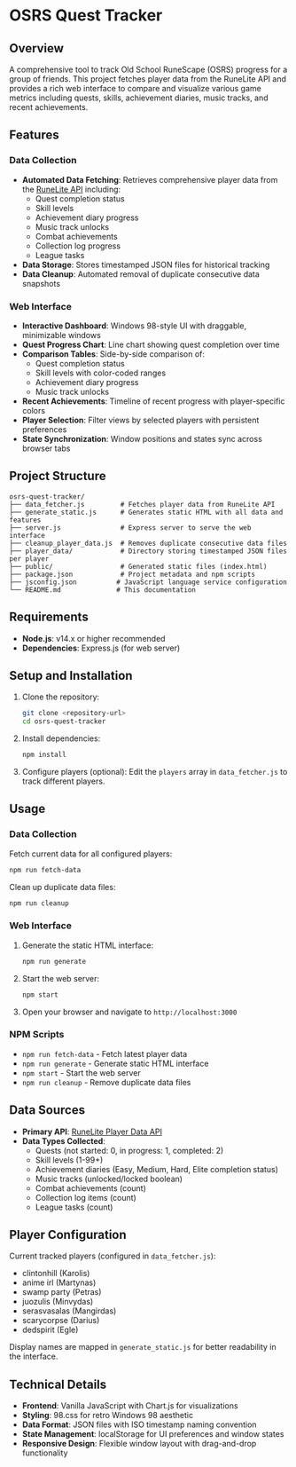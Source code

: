 # OSRS Quest Tracker

## Overview

A comprehensive tool to track Old School RuneScape (OSRS) progress for a group of friends. This project fetches player data from the RuneLite API and provides a rich web interface to compare and visualize various game metrics including quests, skills, achievement diaries, music tracks, and recent achievements.

## Features

### Data Collection
- **Automated Data Fetching**: Retrieves comprehensive player data from the [RuneLite API](https://sync.runescape.wiki/) including:
  - Quest completion status
  - Skill levels
  - Achievement diary progress
  - Music track unlocks
  - Combat achievements
  - Collection log progress
  - League tasks
- **Data Storage**: Stores timestamped JSON files for historical tracking
- **Data Cleanup**: Automated removal of duplicate consecutive data snapshots

### Web Interface
- **Interactive Dashboard**: Windows 98-style UI with draggable, minimizable windows
- **Quest Progress Chart**: Line chart showing quest completion over time
- **Comparison Tables**: Side-by-side comparison of:
  - Quest completion status
  - Skill levels with color-coded ranges
  - Achievement diary progress
  - Music track unlocks
- **Recent Achievements**: Timeline of recent progress with player-specific colors
- **Player Selection**: Filter views by selected players with persistent preferences
- **State Synchronization**: Window positions and states sync across browser tabs

## Project Structure

```
osrs-quest-tracker/
├── data_fetcher.js         # Fetches player data from RuneLite API
├── generate_static.js      # Generates static HTML with all data and features
├── server.js               # Express server to serve the web interface
├── cleanup_player_data.js  # Removes duplicate consecutive data files
├── player_data/            # Directory storing timestamped JSON files per player
├── public/                 # Generated static files (index.html)
├── package.json            # Project metadata and npm scripts
├── jsconfig.json          # JavaScript language service configuration
└── README.md              # This documentation
```

## Requirements

- **Node.js**: v14.x or higher recommended
- **Dependencies**: Express.js (for web server)

## Setup and Installation

1. Clone the repository:
   ```bash
   git clone <repository-url>
   cd osrs-quest-tracker
   ```

2. Install dependencies:
   ```bash
   npm install
   ```

3. Configure players (optional):
   Edit the `players` array in `data_fetcher.js` to track different players.

## Usage

### Data Collection

Fetch current data for all configured players:
```bash
npm run fetch-data
```

Clean up duplicate data files:
```bash
npm run cleanup
```

### Web Interface

1. Generate the static HTML interface:
   ```bash
   npm run generate
   ```

2. Start the web server:
   ```bash
   npm start
   ```

3. Open your browser and navigate to `http://localhost:3000`

### NPM Scripts

- `npm run fetch-data` - Fetch latest player data
- `npm run generate` - Generate static HTML interface
- `npm start` - Start the web server
- `npm run cleanup` - Remove duplicate data files

## Data Sources

- **Primary API**: [RuneLite Player Data API](https://sync.runescape.wiki/runelite/player/{username}/STANDARD)
- **Data Types Collected**:
  - Quests (not started: 0, in progress: 1, completed: 2)
  - Skill levels (1-99+)
  - Achievement diaries (Easy, Medium, Hard, Elite completion status)
  - Music tracks (unlocked/locked boolean)
  - Combat achievements (count)
  - Collection log items (count)
  - League tasks (count)

## Player Configuration

Current tracked players (configured in `data_fetcher.js`):
- clintonhill (Karolis)
- anime irl (Martynas) 
- swamp party (Petras)
- juozulis (Minvydas)
- serasvasalas (Mangirdas)
- scarycorpse (Darius)
- dedspirit (Egle)

Display names are mapped in `generate_static.js` for better readability in the interface.

## Technical Details

- **Frontend**: Vanilla JavaScript with Chart.js for visualizations
- **Styling**: 98.css for retro Windows 98 aesthetic
- **Data Format**: JSON files with ISO timestamp naming convention
- **State Management**: localStorage for UI preferences and window states
- **Responsive Design**: Flexible window layout with drag-and-drop functionality
